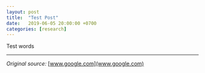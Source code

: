 ```yaml
---
layout: post
title:  "Test Post"
date:   2019-06-05 20:00:00 +0700
categories: [research]
---
```


Test words

----------------

_Original source:_ [www.google.com](www.google.com)
